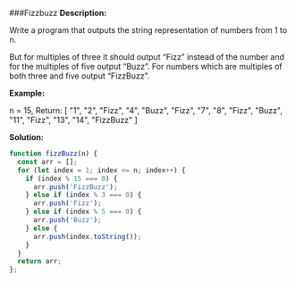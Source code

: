 ###Fizzbuzz
**Description:**

Write a program that outputs the string representation of numbers from 1 to n.

But for multiples of three it should output “Fizz” instead of the number and for the multiples of five output “Buzz”. For numbers which are multiples of both three and five output “FizzBuzz”.

**Example:**

n = 15,
Return:
[
    "1",
    "2",
    "Fizz",
    "4",
    "Buzz",
    "Fizz",
    "7",
    "8",
    "Fizz",
    "Buzz",
    "11",
    "Fizz",
    "13",
    "14",
    "FizzBuzz"
]

**Solution:**

```javascript
function fizzBuzz(n) {
  const arr = [];
  for (let index = 1; index <= n; index++) {
    if (index % 15 === 0) {
      arr.push('FizzBuzz');
    } else if (index % 3 === 0) {
      arr.push('Fizz');
    } else if (index % 5 === 0) {
      arr.push('Buzz');
    } else {
      arr.push(index.toString());
    }
  }
  return arr;
};
```
